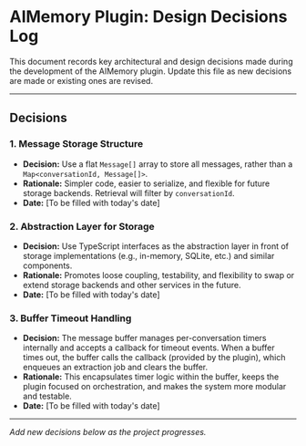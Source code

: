 # AIMemory Plugin: Design Decisions Log

This document records key architectural and design decisions made during the development of the AIMemory plugin. Update this file as new decisions are made or existing ones are revised.

---

## Decisions

### 1. Message Storage Structure

-   **Decision:** Use a flat `Message[]` array to store all messages, rather than a `Map<conversationId, Message[]>`.
-   **Rationale:** Simpler code, easier to serialize, and flexible for future storage backends. Retrieval will filter by `conversationId`.
-   **Date:** [To be filled with today's date]

### 2. Abstraction Layer for Storage

-   **Decision:** Use TypeScript interfaces as the abstraction layer in front of storage implementations (e.g., in-memory, SQLite, etc.) and similar components.
-   **Rationale:** Promotes loose coupling, testability, and flexibility to swap or extend storage backends and other services in the future.
-   **Date:** [To be filled with today's date]

### 3. Buffer Timeout Handling

-   **Decision:** The message buffer manages per-conversation timers internally and accepts a callback for timeout events. When a buffer times out, the buffer calls the callback (provided by the plugin), which enqueues an extraction job and clears the buffer.
-   **Rationale:** This encapsulates timer logic within the buffer, keeps the plugin focused on orchestration, and makes the system more modular and testable.
-   **Date:** [To be filled with today's date]

---

_Add new decisions below as the project progresses._
